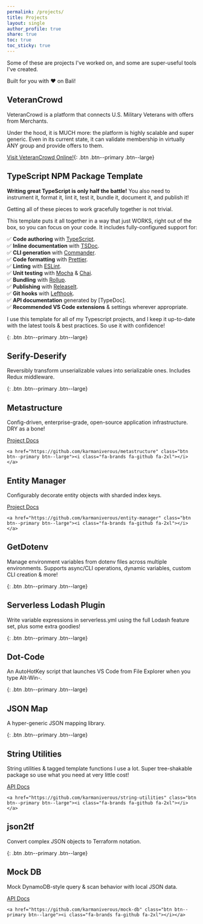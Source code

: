 ```yaml
---
permalink: /projects/
title: Projects
layout: single
author_profile: true
share: true
toc: true
toc_sticky: true
---
```


Some of these are projects I've worked on, and some are super-useful tools I've created.

Built for you with ❤️ on Bali!

## VeteranCrowd

VeteranCrowd is a platform that connects U.S. Military Veterans with offers from Merchants.

Under the hood, it is MUCH more: the platform is highly scalable and super generic. Even in its current state, it can validate membership in virtually ANY group and provide offers to them.

[Visit VeteranCrowd Online!](https://veterancrowd.com){:
.btn .btn--primary
.btn--large}

## TypeScript NPM Package Template

**Writing great TypeScript is only half the battle!** You also need to instrument it, format it, lint it, test it, bundle it, document it, and publish it!

Getting all of these pieces to work gracefully together is not trivial.

This template puts it all together in a way that just WORKS, right out of the box, so you can focus on your code. It includes fully-configured support for:

✅ **Code authoring** with [TypeScript](https://www.typescriptlang.org/).<br>
✅ **Inline documentation** with [TSDoc](https://tsdoc.org/).<br>
✅ **CLI generation** with [Commander](https://www.npmjs.com/package/commander).<br>
✅ **Code formatting** with [Prettier](https://prettier.io/).<br>
✅ **Linting** with [ESLint](https://eslint.org/).<br>
✅ **Unit testing** with [Mocha](https://mochajs.org/) & [Chai](https://www.chaijs.com/).<br>
✅ **Bundling** with [Rollup](https://rollupjs.org/).<br>
✅ **Publishing** with [ReleaseIt](https://github.com/release-it/release-it).<br>
✅ **Git hooks** with [Lefthook](https://github.com/evilmartians/lefthook).<br>
✅ **API documentation** generated by [TypeDoc].<br>
✅ **Recommended VS Code extensions** & settings wherever appropriate.<br>

I use this template for all of my Typescript projects, and I keep it up-to-date with the latest tools & best practices. So use it with confidence!

[<i class="fa-brands fa-github fa-2xl"></i>](https://github.com/karmaniverous/npm-package-template-ts){:
.btn .btn--primary
.btn--large}

## Serify-Deserify

Reversibly transform unserializable values into serializable ones. Includes Redux middleware.

[<i class="fa-brands fa-github fa-2xl"></i>](https://github.com/karmaniverous/serify-deserify){:
.btn .btn--primary
.btn--large}

## Metastructure

Config-driven, enterprise-grade, open-source application infrastructure. DRY as a bone!

<div class="button-row--left">
    <a href="https://github.com/karmaniverous/metastructure/wiki" class="btn btn--info btn--large">Project Docs</a>

    <a href="https://github.com/karmaniverous/metastructure" class="btn btn--primary btn--large"><i class="fa-brands fa-github fa-2xl"></i></a>

</div>

## Entity Manager

Configurably decorate entity objects with sharded index keys.

<div class="button-row--left">
    <a href="/projects/entity-manager" class="btn btn--info btn--large">Project Docs</a>

    <a href="https://github.com/karmaniverous/entity-manager" class="btn btn--primary btn--large"><i class="fa-brands fa-github fa-2xl"></i></a>

</div>

## GetDotenv

Manage environment variables from dotenv files across multiple environments. Supports async/CLI operations, dynamic variables, custom CLI creation & more!

[<i class="fa-brands fa-github fa-2xl"></i>](https://github.com/karmaniverous/get-dotenv){:
.btn .btn--primary
.btn--large}

## Serverless Lodash Plugin

Write variable expressions in serverless.yml using the full Lodash feature set, plus some extra goodies!

[<i class="fa-brands fa-github fa-2xl"></i>](https://github.com/karmaniverous/serverless-lodash-plugin){:
.btn .btn--primary
.btn--large}

## Dot-Code

An AutoHotKey script that launches VS Code from File Explorer when you type Alt-Win-.

[<i class="fa-brands fa-github fa-2xl"></i>](https://github.com/karmaniverous/dot-code){:
.btn .btn--primary
.btn--large}

## JSON Map

A hyper-generic JSON mapping library.

[<i class="fa-brands fa-github fa-2xl"></i>](https://github.com/karmaniverous/jsonmap){:
.btn .btn--primary
.btn--large}

## String Utilities

String utilities & tagged template functions I use a lot. Super tree-shakable package so use what you need at very little cost!

<div class="button-row--left">
    <a href="https://docs.karmanivero.us/string-utilities" class="btn btn--info btn--large">API Docs</a>

    <a href="https://github.com/karmaniverous/string-utilities" class="btn btn--primary btn--large"><i class="fa-brands fa-github fa-2xl"></i></a>

</div>

## json2tf

Convert complex JSON objects to Terraform notation.

[<i class="fa-brands fa-github fa-2xl"></i>](https://github.com/karmaniverous/json2tf){:
.btn .btn--primary
.btn--large}

## Mock DB

Mock DynamoDB-style query & scan behavior with local JSON data.

<div class="button-row--left">
    <a href="https://docs.karmanivero.us/mock-db" class="btn btn--info btn--large">API Docs</a>

    <a href="https://github.com/karmaniverous/mock-db" class="btn btn--primary btn--large"><i class="fa-brands fa-github fa-2xl"></i></a>

</div>
